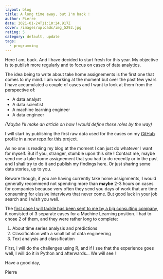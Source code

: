 ```yaml
---
layout: blog
title: A long time away, but I'm back !
author: Pierre
date: 2021-01-24T11:10:24.917Z
cover: /images/uploads/img_5293.jpg
rating: 5
category: default, update
tags:
  - programming
---
```

Here I am, back. And I have decided to start fresh for this year. My objective is to publish more regularly and to focus on cases of data analytics.

The idea being to write about take home assignements is the first one that comes to my mind. I am working at the moment but over the past few years I have accumulated a couple of cases and I want to look at them from the perspective of:

- A data analyst
- A data scientist
- A machine learning engineer
- A data engineer

*(Maybe I'll make an article on how I would define these roles by the way)*

I will start by publishing the first raw data used for the cases on my [GitHub profile](https://github.com/pierrechevallier) in [a new repo for this project](https://github.com/pierrechevallier/take-home-challenge/).

As no one is reading my blog at the moment I can just do whatever I want for myself. But if you, stranger, stumble upon this site ! Contact me, maybe send me a take home assignement that you had to do recently or in the past and I shall try to do it and publish my findings here. Or just sharing some data stories, up to you.

Beware though, if you are having currently take home assignments, I would generally recommend not spending more than **maybe** 2-3 hours on cases for companies because very often they send you days of work that are time consuming for elusive interviews that never come. But good luck in your job search and I wish you well.

The [first case I will tackle has been sent to me by a big consulting company](https://github.com/pierrechevallier/take-home-challenge/tree/main/Take_home_1), it consisted of 3 separate cases for a Machine Learning position. I had to chose 2 of them, and they were rather long to complete:

1. About time series analysis and predictions
2. Classification with a small bit of data engineering
3. Text analysis and classification

First, I will do the challenges using R, and if I see that the experience goes well, I will do it in Python and afterwards... We will see !

Have a good day,

Pierre